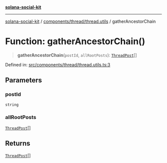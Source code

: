[**solana-social-kit**](../../../../README.md)

***

[solana-social-kit](../../../../README.md) / [components/thread/thread.utils](../README.md) / gatherAncestorChain

# Function: gatherAncestorChain()

> **gatherAncestorChain**(`postId`, `allRootPosts`): [`ThreadPost`](../../thread.types/interfaces/ThreadPost.md)[]

Defined in: [src/components/thread/thread.utils.ts:3](https://github.com/SendArcade/solana-social-starter/blob/03568260ca96ed63f77049843c721de1cb011893/src/components/thread/thread.utils.ts#L3)

## Parameters

### postId

`string`

### allRootPosts

[`ThreadPost`](../../thread.types/interfaces/ThreadPost.md)[]

## Returns

[`ThreadPost`](../../thread.types/interfaces/ThreadPost.md)[]

